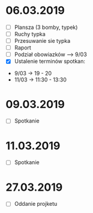 06.03.2019 
===========================
- [ ] Plansza (3 bomby, typek)
- [ ] Ruchy typka
- [ ] Przesuwanie sie typka
- [ ] Raport
- [ ] Podział obowiazków --> 9/03
- [x] Ustalenie terminów spotkan: 
*	9/03 -> 19 - 20
*	11/03 -> 11:30 - 13:30

09.03.2019
===========================
- [ ] Spotkanie

11.03.2019
===========================
- [ ] Spotkanie 

27.03.2019
===========================
- [ ] Oddanie projketu  
